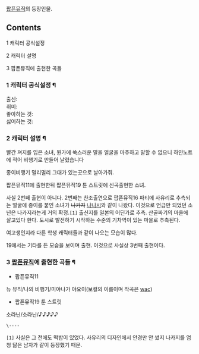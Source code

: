 [팝픈뮤직](%ED%8C%9D%ED%94%88%EB%AE%A4%EC%A7%81.md)의 등장인물.  

## Contents

    

1 캐릭터 공식설정

2 캐릭터 설명

3 팝픈뮤직에 출현한 곡들

### 1 캐릭터 공식설정 ¶

출신:  
취미:  
좋아하는 것:  
싫어하는 것:

### 2 캐릭터 설명 ¶

빨간 져지를 입은 소녀, 뭔가에 쑥스러운 말을 얼굴을 마주하고 말할 수 없으니 하얀노트에 적어 비행기로 만들어 날렸습니다  

  

종이비행기 멀리멀리 그대가 있는곳으로 날아가줘.  

  

팝픈뮤직11에 출현한뒤 팝픈뮤직19 튠 스트릿에 신곡출현한 소녀.

  

사실 2번째 출현이 아니다. 2번째는 찬조출연으로 팝픈뮤직16 파티에 사유리로 추측되는 얼굴에 종이를 붙인 소녀가 <del>나카지</del>
[나나시](%EB%82%98%EB%82%98%EC%8B%9C%28%EB%B9%84%EB%A7%A4%EB%8B%88%20%EC%8B%9C%EB%A6%AC%EC%A6%88%29.md)와 같이 나왔다. 이것으로 언급만 되었던 소년은 나카지라는게 거의 확정.`[1]` 출신지를
일본의 어딘가로 추측. 산골짜기의 마을에 살고있다 한다. 도시로 발전하기 시작하는 수준의 기차역이 있는 마을로 추측된다.

  

여고생인지라 다른 학생 캐릭터들과 같이 나오는 모습이 많다.  

  

19에서는 기타를 든 모습을 보이며 출현. 이것으로 사실상 3번째 출현이다.  

### 3 [팝픈뮤직](%ED%8C%9D%ED%94%88%EB%AE%A4%EC%A7%81.md)에 출현한 곡들 ¶

  * 팝픈뮤직11  

뉴 뮤직/나의 비행기/미야나가 야요이(보컬의 이름이며 작곡은 [wac](wac.md))

  

  * 팝픈뮤직19 툰 스트릿  

소라닌/소라닌/♪♪♪♪♪

`\----`

`[1]` 사실은 그 전에도 떡밥이 있었다. 사유리의 디자인에서 안경만 안 썼지 나카지를 엄청 닮은 남자가 같이 등장했기 때문.

